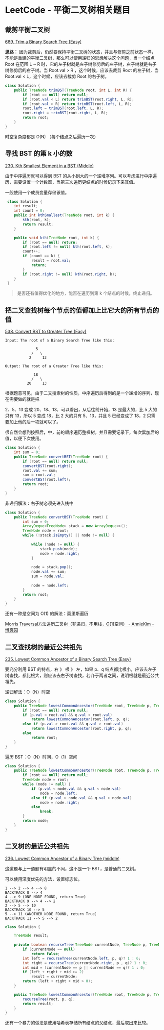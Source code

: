 # LeetCode  - 平衡二叉树相关题目

## 裁剪平衡二叉树

[669. Trim a Binary Search Tree (Easy)](https://leetcode.com/problems/trim-a-binary-search-tree/)

**思路：** 因为裁剪后，仍然要保持平衡二叉树的状态，并且与修剪之前状态一样，不能是重建的平衡二叉树，那么可以使用递归的思想解决这个问题，当一个结点 Root 在范围 L ~ R 时，它的左子树就是左子树修剪后的左子树，右子树就是右子树修剪后的右子树。当 Root.val > R ，这个时候，应该去裁剪 Root 的左子树，当 Root.val < L，这个时候，应该去裁剪 Root 的右子树。

```java
class Solution {
    public TreeNode trimBST(TreeNode root, int L, int R) {
        if (root == null) return null;
        if (root.val < L) return trimBST(root.right, L, R);
        if (root.val > R) return trimBST(root.left, L, R);
        root.left = trimBST(root.left, L, R);
        root.right = trimBST(root.right, L, R);
        return root;
    }
}
```

时空复杂度都是 O(N) （每个结点之后遍历一次）

## 寻找 BST 的第 k 小的数

[230. Kth Smallest Element in a BST (Middle)](https://leetcode.com/problems/kth-smallest-element-in-a-bst/)

由于中序遍历就可以得到 BST 的从小到大的一个递增序列。可以考虑进行中序遍历，需要设置一个计数器，当第三次遍历更结点的时候记录下来其值。

一般使用一个成员变量存储该值。

```java
 class Solution {
    int result;
    int count = 0;
    public int kthSmallest(TreeNode root, int k) {
        kth(root, k);
        return result;
    }

    public void kth(TreeNode root, int k) {
        if (root == null) return;
        if (root.left != null) kth(root.left, k);
        count++;
        if (count == k) {
            result = root.val;
            return;
        }
        if (root.right != null) kth(root.right, k);
    }
 }
```

> 是否还有值得优化的地方，能否在遍历到第 k 个结点的时候，终止递归。

## 把二叉查找树每个节点的值都加上比它大的所有节点的值

[538. Convert BST to Greater Tree  (Easy)](https://leetcode.com/problems/convert-bst-to-greater-tree/)


```
Input: The root of a Binary Search Tree like this:

              5
            /   \
           2     13

Output: The root of a Greater Tree like this:

             18
            /   \
          20     13

```

根据题意可见，由于二叉搜索树的性质，中序遍历后得到的是一个递增的序列，现在需要做的就是把

2、5、13 变成 20、18、13，可以看出，从后往前开始，13 是最大的，比 5 大的只有 13，所以 5 变成 18，比 2 大的只有 5、13，并且 5 已经变成了 18，2 只需要加上他的后一项就可以了。

很自然会想到按照后，中，前的顺序遍历整棵树，并且需要记录下，每次累加后的值，以便下次使用。

```java
class Solution {
    int sum = 0;
    public TreeNode convertBST(TreeNode root) {
        if (root == null) return null;
        convertBST(root.right);
        root.val += sum;
        sum = root.val;
        convertBST(root.left);
        return root;
    }
}
```

非递归解法：右子树必须先进入栈中

```java
class Solution {
    public TreeNode convertBST(TreeNode root) {
        int sum = 0;
        ArrayDeque<TreeNode> stack = new ArrayDeque<>();
        TreeNode node = root;
        while (!stack.isEmpty() || node != null) {
            
            while (node != null) {
                stack.push(node);
                node = node.right;
            }
            
            node = stack.pop();
            node.val += sum;
            sum = node.val;
            
            node = node.left;
        }
        return root;
    }
}
```

还有一种是空间为 O(1) 的解法：莫里斯遍历

[Morris Traversal方法遍历二叉树（非递归，不用栈，O(1)空间） - AnnieKim - 博客园](https://www.cnblogs.com/AnnieKim/archive/2013/06/15/morristraversal.html)

## 二叉查找树的最近公共祖先

[235. Lowest Common Ancestor of a Binary Search Tree (Easy)](https://leetcode.com/problems/lowest-common-ancestor-of-a-binary-search-tree/)

要充分利用 BST 的特点，右 》 根 》 左，如果 p、q 结点都比根小，应该去左子树查找，都比根大，则应该去右子树查找，若介于两者之间，说明根就是最近公共祖先。

递归解法：O（N）时空

```java
class Solution {
    public TreeNode lowestCommonAncestor(TreeNode root, TreeNode p, TreeNode q) {
        if (root == null) return null;
        if (p.val < root.val && q.val < root.val)
            return lowestCommonAncestor(root.left, p, q);
        else if (p.val > root.val && q.val > root.val)
            return lowestCommonAncestor(root.right, p, q);
        else 
            return root;
    }
}
```

遍历 BST：O（N）时间，O（1）空间

```java
class Solution {
    public TreeNode lowestCommonAncestor(TreeNode root, TreeNode p, TreeNode q) {
        if (root == null) return null;
        TreeNode node = root;
        while (node != null) {
            if (p.val < node.val && q.val < node.val)
                node = node.left;
            else if (p.val > node.val && q.val > node.val)
                node = node.right;
            else
                break;           
        }
        return node;
    }
}
```

## 二叉树的最近公共祖先

[236. Lowest Common Ancestor of a Binary Tree (middle)](https://leetcode.com/problems/lowest-common-ancestor-of-a-binary-tree/description/)

这道题与上一道题有明显的不同，这不是一个 BST，是普通的二叉树。

可以使用深度优先的方法，设置标志位。

```
1 --> 2 --> 4 --> 8
BACKTRACK 8 --> 4
4 --> 9 (ONE NODE FOUND, return True)
BACKTRACK 9 --> 4 --> 2
2 --> 5 --> 10
BACKTRACK 10 --> 5
5 --> 11 (ANOTHER NODE FOUND, return True)
BACKTRACK 11 --> 5 --> 2
```

```java
class Solution {

    TreeNode result;
    
    private boolean recurseTree(TreeNode currentNode, TreeNode p, TreeNode q) {
        if (currentNode == null)
            return false;
        int left = recurseTree(currentNode.left, p, q)? 1 : 0;
        int right = recurseTree(currentNode.right, p , q)? 1 : 0;
        int mid = (currentNode == p || currentNode == q)? 1 : 0;
        if (left + right + mid >= 2)
            result = currentNode;
        return (left + right + mid > 0);
    }

    public TreeNode lowestCommonAncestor(TreeNode root, TreeNode p, TreeNode q) {
        recurseTree(root, p, q);
        return result;
    }
}
```

还有一个暴力的做法是使用哈希表存储所有结点的父结点，最后取出来比较。



